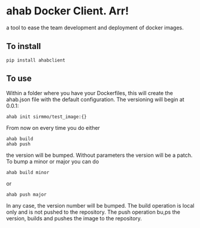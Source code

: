 # ahab Docker Client. Arr!
a tool to ease the team development and deployment of docker images. 

## To install

    pip install ahabclient

## To use

Within a folder where you have your Dockerfiles, this will create the ahab.json file with the default configuration. The versioning will begin at 0.0.1:
    
    ahab init sirmmo/test_image:{}
    
From now on every time you do either 

    ahab build
    ahab push
    
the version will be bumped. Without parameters the version will be a patch. To bump a minor or major you can do

    ahab build minor
    
or 

    ahab push major
    
In any case, the version number will be bumped. The build operation is local only and is not pushed to the repository. The push operation bu,ps the version, builds and pushes the image to the repository.    

